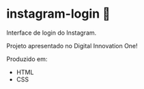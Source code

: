 # instagram-login 📸
Interface de login do Instagram.

Projeto apresentado no Digital Innovation One!

Produzido em:
- HTML
- CSS
